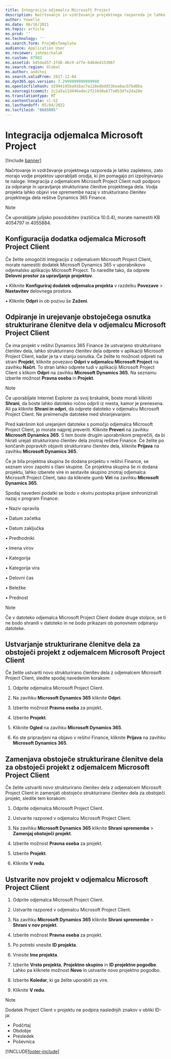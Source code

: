 ```yaml
---
title: Integracija odjemalca Microsoft Project
description: Načrtovanje in vzdrževanje projektnega razporeda je lahko zapleteno, zato morajo vodje projektov uporabljati orodja, ki jim pomagajo pri izpolnjevanju te naloge. Integracija z odjemalcem Microsoft Project Client nudi podporo za odpiranje in upravljanje strukturirane členitve projektnega dela.
author: Yowelle
ms.date: 06/16/2021
ms.topic: article
ms.prod: ''
ms.technology: ''
ms.search.form: ProjWbsTemplate
audience: Application User
ms.reviewer: johnmichalak
ms.custom: 87983
ms.assetid: b454ad57-2fd6-46c9-a77e-646de4153067
ms.search.region: Global
ms.author: andchoi
ms.search.validFrom: 2017-12-04
ms.dyn365.ops.version: 7.2999999999999998
ms.openlocfilehash: d2994195ba916ac7a128e8bdd53bea6acb7bd0ba
ms.sourcegitcommit: 2c2a5a11d446adec2f21030ab77a053d7e2da28e
ms.translationtype: MT
ms.contentlocale: sl-SI
ms.lasthandoff: 05/04/2022
ms.locfileid: "8685005"
---
```

# <a name="microsoft-project-client-integration"></a>Integracija odjemalca Microsoft Project

[!include [banner](../includes/banner.md)]

Načrtovanje in vzdrževanje projektnega razporeda je lahko zapleteno, zato morajo vodje projektov uporabljati orodja, ki jim pomagajo pri izpolnjevanju te naloge. Integracija z odjemalcem Microsoft Project Client nudi podporo za odpiranje in upravljanje strukturirane členitve projektnega dela. Vodja projekta lahko objavi vse spremembe nazaj v strukturirano členitev projektnega dela rešitve Dynamics 365 Finance.

> [!NOTE]
> Če uporabljate julijsko posodobitev (različica 10.0.4), morate namestiti KB 4054797 in 4055884.

## <a name="configure-the-microsoft-project-client-add-in"></a>Konfiguracija dodatka odjemalca Microsoft Project Client
Če želite omogočiti integracijo z odjemalcem Microsoft Project Client, morate namestiti dodatek Microsoft Dynamics 365 v uporabnikovo odjemalsko aplikacijo Microsoft Project. To naredite tako, da odprete **Delovni prostor za upravljanje projektov**.

•   Kliknite **Konfiguriraj dodatek odjemalca projekta** v razdelku **Povezave** > **Nastavitev** delovnega prostora.

•   Kliknite **Odpri** in ob pozivu še **Zaženi**.

## <a name="open-and-edit-an-existing-draft-work-breakdown-structure-in-microsoft-project-client"></a>Odpiranje in urejevanje obstoječega osnutka strukturirane členitve dela v odjemalcu Microsoft Project Client
Če ima projekt v rešitvi Dynamics 365 Finance že ustvarjeno strukturirano členitev dela, lahko strukturirano členitev dela odprete v aplikaciji Microsoft Project Client, kadar je ta v stanju osnutka. Če želite to možnost odpreti na strani **Projekt**, kliknite povezavo **Odpri v odjemalcu Microsoft Project** na zavihku **Načrt**. To stran lahko odprete tudi v aplikaciji Microsoft Project Client s klikom **Odpri** na zavihku **Microsoft Dynamics 365**. Na seznamu izberite možnost **Pravna oseba** in **Projekt**.

> [!NOTE]
> Če uporabljate Internet Explorer za svoj brskalnik, boste morali klikniti **Shrani**, da boste lahko datoteko ročno odprli iz mesta, kamor je prenesena. Ali pa kliknite **Shrani in odpri**, da odprete datoteko v odjemalcu Microsoft Project Client. Ne preimenujte datoteke med shranjevanjem.

Pred kakršnim koli urejanjem datoteke s pomočjo odjemalca Microsoft Project Client, jo morate najprej preveriti. Kliknite **Preveri** na zavihku **Microsoft Dynamics 365**. S tem boste drugim uporabnikom preprečili, da bi hkrati urejali strukturirano členitev dela znotraj rešitve Finance. Če želite po končanih popravkih objaviti strukturirano členitev dela, kliknite **Prijava** na zavihku **Microsoft Dynamics 365**.

Če je bila projektna skupina že dodana projektu v rešitvi Finance, se seznam virov zapolni s člani skupine. Če projektna skupina še ni dodana projektu, lahko izberete vire in sestavite skupino znotraj odjemalca Microsoft Project Client, tako da kliknete gumb **Viri** na zavihku **Microsoft Dynamics 365**. 

Spodaj navedeni podatki se bodo v okviru postopka prijave sinhronizirali nazaj v program Finance:

•   Naziv opravila

•   Datum začetka

•   Datum zaključka

•   Predhodniki

•   Imena virov

•   Kategorija

•   Kategorija vira

•   Delovni čas

•   Beležke

•   Prednost

> [!NOTE]
> Če v datoteko odjemalca Microsoft Project Client dodate druge stolpce, se ti ne bodo shranili v datoteko in ne bodo prikazani ob ponovnem odpiranju datoteke.

## <a name="create-the-work-breakdown-structure-for-an-existing-project-using-microsoft-project-client"></a>Ustvarjanje strukturirane členitve dela za obstoječi projekt z odjemalcem Microsoft Project Client
Če želite ustvariti novo strukturirano členitev dela z odjemalcem Microsoft Project Client, sledite spodaj navedenim korakom:


1.  Odprite odjemalca Microsoft Project Client.

2.  Na zavihku **Microsoft Dynamics 365** kliknite **Odpri**.

3.  Izberite možnost **Pravna oseba** za projekt.

4.  Izberite **Projekt**.

5.  Kliknite **Ogled** na zavihku **Microsoft Dynamics 365**.

6.  Ko ste pripravljeni na objavo v rešitvi Finance, kliknite **Prijava** na zavihku **Microsoft Dynamics 365**.

## <a name="replace-the-existing-work-breakdown-structure-for-an-existing-project-using-microsoft-project-client"></a>Zamenjava obstoječe strukturirane členitve dela za obstoječi projekt z odjemalcem Microsoft Project Client
Če želite ustvariti novo strukturirano členitev dela z odjemalcem Microsoft Project Client in zamenjati obstoječo strukturirano členitev dela za obstoječi projekt, sledite tem korakom:

1.  Odprite odjemalca Microsoft Project Client.

2.  Ustvarite razpored v odjemalcu Microsoft Project Client.

3.  Na zavihku **Microsoft Dynamics 365** kliknite **Shrani spremembe** > **Zamenjaj obstoječi projekt**.

4.  Izberite možnost **Pravna oseba** za projekt.

5.  Izberite **Projekt**.

6.  Kliknite **V redu**.

## <a name="create-a-new-project-from-within-microsoft-project-client"></a>Ustvarite nov projekt v odjemalcu Microsoft Project Client


1.  Odprite odjemalca Microsoft Project Client.

2.  Ustvarite razpored v odjemalcu Microsoft Project Client.

3.  Na zavihku **Microsoft Dynamics 365** kliknite **Shrani spremembe** > **Shrani v nov projekt**.

4.  Izberite možnost **Pravna oseba** za projekt.

5.  Po potrebi vnesite **ID projekta**.

6.  Vnesite **Ime projekta**.

7.  Izberite **Vrsto projekta**, **Projektno skupino** in **ID projektne pogodbe**. Lahko pa kliknete možnost **Novo** in ustvarite novo projektno pogodbo.

8.  Izberite **Koledar**, ki ga želite uporabiti za vire.

11. Kliknite **V redu**.

> [!NOTE]
> Dodatek Project Client v projektu ne podpira naslednjih znakov v obliki ID-ja:
> 
>   - Podčrtaj
>   - Obdobje
>   - Presledek
>   - Poševnica

[!INCLUDE[footer-include](../includes/footer-banner.md)]
